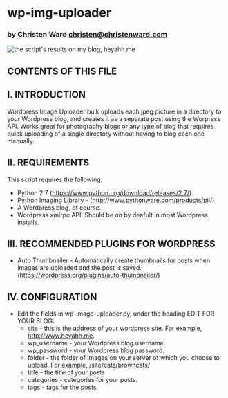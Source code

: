 # wp-img-uploader
### by Christen Ward christen@christenward.com

![the script's results on my blog, heyahh.me](http://i.imgur.com/Jq4KJcy.png)

CONTENTS OF THIS FILE
---------------------

 
I. INTRODUCTION
------------
Wordpress Image Uploader bulk uploads each jpeg picture in a directory to 
your Wordpress blog, and creates it as a separate post using the Worpress
API. Works great for photography blogs or any type of blog that requires 
quick uploading of a single directory without having to blog each one manually.

II. REQUIREMENTS
------------
This script requires the following:
 * Python 2.7 (https://www.python.org/download/releases/2.7/)
 * Python Imaging Library - (http://www.pythonware.com/products/pil/)
 * A Wordpress blog, of course.
 * Wordpress xmlrpc API. Should be on by deafult in most Wordpress installs.
 
III. RECOMMENDED PLUGINS FOR WORDPRESS
-------------------
 * Auto Thumbnailer - Automatically create thumbnails for posts when images are uploaded and the 
   post is saved. (https://wordpress.org/plugins/auto-thumbnailer/)
   

IV. CONFIGURATION
-------------
 * Edit the fields in wp-image-uploader.py, under the heading EDIT FOR YOUR BLOG:
   * site - this is the address of your wordpress site. For example, http://www.heyahh.me.
   * wp_username - your Wordpress blog username.
   * wp_password - your Wordpress blog password.
   * folder - the folder of images on your server of which you choose to upload. For example, /site/cats/browncats/
   * title - the title of your posts
   * categories - categories for your posts.
   * tags - tags for the posts.
